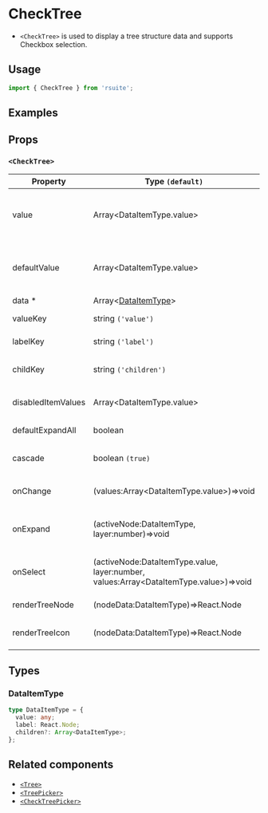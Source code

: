 # CheckTree

* `<CheckTree>` is used to display a tree structure data and supports Checkbox selection.

## Usage

```js
import { CheckTree } from 'rsuite';
```

## Examples

<!--{demo}-->

## Props

### `<CheckTree>`

| Property           | Type `(default)`                                                                            | Description                                                 |
| ------------------ | ------------------------------------------------------------------------------------------- | ----------------------------------------------------------- |
| value              | Array&lt;DataItemType.value&gt;                                                             | (Controlled) specifies the values of the selected tree node |
| defaultValue       | Array&lt;DataItemType.value&gt;                                                             | (UnControlled) default values of the selected tree node     |
| data \*            | Array&lt;[DataItemType](#DataItemType)&gt;                                                  | tree data                                                   |
| valueKey           | string `('value')`                                                                          | set value key in data                                       |
| labelKey           | string `('label')`                                                                          | set label key in data                                       |
| childKey           | string `('children')`                                                                       | set childrenKey key in data                                 |
| disabledItemValues | Array&lt;DataItemType.value&gt;                                                             | values of disabled tree node                                |
| defaultExpandAll   | boolean                                                                                     | expand all tree node                                        |
| cascade            | boolean `(true)`                                                                            | whether cascade select                                      |
| onChange           | (values:Array&lt;DataItemType.value&gt;)=>void                                              | callback fired when value change                            |
| onExpand           | (activeNode:DataItemType, layer:number)=>void                                               | callback fired when tree node expand state changed          |
| onSelect           | (activeNode:DataItemType.value, layer:number, values:Array&lt;DataItemType.value&gt;)=>void | callback fired when tree node is selected                   |
| renderTreeNode     | (nodeData:DataItemType)=>React.Node                                                         | custom render tree node                                     |
| renderTreeIcon     | (nodeData:DataItemType)=>React.Node                                                         | custom render the icon in tree node                         |

## Types

### DataItemType

```ts
type DataItemType = {
  value: any;
  label: React.Node;
  children?: Array<DataItemType>;
};
```

## Related components

* [`<Tree>`](./tree)
* [`<TreePicker>`](./tree-picker)
* [`<CheckTreePicker>`](./check-tree-picker)
